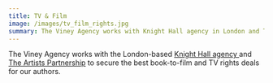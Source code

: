 ```yaml
---
title: TV & Film
image: /images/tv_film_rights.jpg
summary: The Viney Agency works with Knight Hall agency in London and The Artists Partnership for the best film and TV rights.
---
```

The Viney Agency works with the London-based [Knight Hall agency ](www.knighthallagency.com)and [The Artists Partnership](www.theartistspartnership.co.uk) to secure the best book-to-film and TV rights deals for our authors.